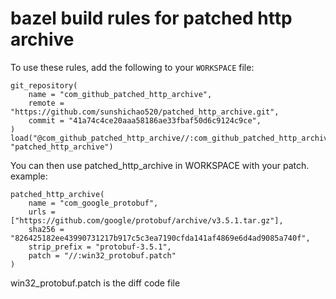 # bazel build rules for patched http archive

To use these rules, add the following to your `WORKSPACE` file:

```bazel
git_repository(
    name = "com_github_patched_http_archive",
    remote = "https://github.com/sunshichao520/patched_http_archive.git",
    commit = "41a74c4ce20aaa58186ae33fbaf50d6c9124c9ce",
)
load("@com_github_patched_http_archive//:com_github_patched_http_archive.bzl", "patched_http_archive")
```

You can then use patched_http_archive in WORKSPACE with your patch.
example:
```bazel
patched_http_archive(
    name = "com_google_protobuf",
    urls = ["https://github.com/google/protobuf/archive/v3.5.1.tar.gz"],
    sha256 = "826425182ee43990731217b917c5c3ea7190cfda141af4869e6d4ad9085a740f",
    strip_prefix = "protobuf-3.5.1",
    patch = "//:win32_protobuf.patch"
)
```
win32_protobuf.patch is the diff code file

